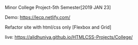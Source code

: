 Minor College Project-5th Semester[2019 JAN 23]

Demo: https://lecp.netlify.com/

Refactor site with html/css only [Flexbox and Grid]

live: https://alidhuniya.github.io/HTMLCSS-Projects/College/
